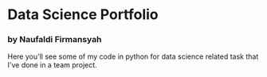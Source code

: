 # Data Science Portfolio
### by Naufaldi Firmansyah

Here you'll see some of my code in python for data science related task that I've done in a team project.
